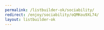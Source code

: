 ```yaml
---
permalink: /listbuilder-ok/sociability/
redirect: /enjoy/sociability/oQMKou9XL74/
layout: listbuilder-ok
---
```

